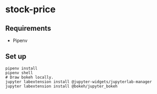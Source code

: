 # stock-price

## Requirements
- Pipenv

## Set up
```
pipenv install
pipenv shell
# Draw bokeh locally.
jupyter labextension install @jupyter-widgets/jupyterlab-manager
jupyter labextension install @bokeh/jupyter_bokeh

```